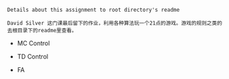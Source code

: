  

```
Details about this assignment to root directory's readme 

David Silver 这门课最后留下的作业，利用各种算法玩一个21点的游戏。游戏的规则之类的去根目录下的readme里查看。

```

* MC Control

* TD Control

* FA
